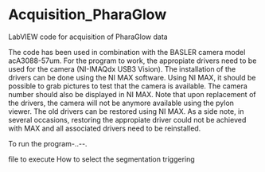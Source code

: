 # Acquisition_PharaGlow
LabVIEW code for acquisition of PharaGlow data

The code has been used in combination with the BASLER camera model acA3088-57um. For the program to work, the appropiate drivers need to be used for the camera (NI-IMAQdx USB3 Vision). The installation of the drivers can be done using the NI MAX software. Using NI MAX, it should be possible to grab pictures to test that the camera is available. The camera number should also be displayed in NI MAX. Note that upon replacement of the drivers, the camera will not be anymore available using the pylon viewer. The old drivers can be restored using NI MAX. As a side note, in several occasions, restoring the appropiate driver could not be achieved with MAX and all associated drivers need to be reinstalled.

To run the program-..--.

file to execute
How to select the segmentation
triggering
